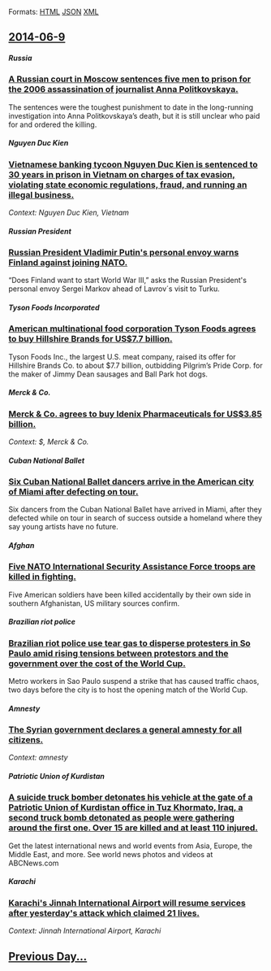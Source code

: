 
Formats: [HTML](2014/06/9/index.html)  [JSON](2014/06/9/index.json)  [XML](2014/06/9/index.xml)  

## [2014-06-9](/news/2014/06/9/index.md)

##### Russia
### [A Russian court in Moscow sentences five men to prison for the 2006 assassination of journalist Anna Politkovskaya. ](/news/2014/06/9/a-russian-court-in-moscow-sentences-five-men-to-prison-for-the-2006-assassination-of-journalist-anna-politkovskaya.md)
The sentences were the toughest punishment to date in the long-running investigation into Anna Politkovskaya’s death, but it is still unclear who paid for and ordered the killing.

##### Nguyen Duc Kien
### [Vietnamese banking tycoon Nguyen Duc Kien is sentenced to 30 years in prison in Vietnam on charges of tax evasion, violating state economic regulations, fraud, and running an illegal business. ](/news/2014/06/9/vietnamese-banking-tycoon-nguyen-duc-kien-is-sentenced-to-30-years-in-prison-in-vietnam-on-charges-of-tax-evasion-violating-state-economic.md)
_Context: Nguyen Duc Kien, Vietnam_

##### Russian President
### [Russian President Vladimir Putin's personal envoy warns Finland against joining NATO. ](/news/2014/06/9/russian-president-vladimir-putin-s-personal-envoy-warns-finland-against-joining-nato.md)
“Does Finland want to start World War III,” asks the Russian President&#039;s personal envoy Sergei Markov ahead of Lavrov´s visit to Turku.

##### Tyson Foods Incorporated
### [American multinational food corporation Tyson Foods agrees to buy Hillshire Brands for US$7.7 billion. ](/news/2014/06/9/american-multinational-food-corporation-tyson-foods-agrees-to-buy-hillshire-brands-for-us-7-7-billion.md)
Tyson Foods Inc., the largest U.S. meat company, raised its offer for Hillshire Brands Co. to about $7.7 billion, outbidding Pilgrim’s Pride Corp. for the maker of Jimmy Dean sausages and Ball Park hot dogs.

##### Merck & Co.
### [Merck & Co. agrees to buy Idenix Pharmaceuticals for US$3.85 billion. ](/news/2014/06/9/merck-co-agrees-to-buy-idenix-pharmaceuticals-for-us-3-85-billion.md)
_Context: $, Merck & Co._

##### Cuban National Ballet
### [Six Cuban National Ballet dancers arrive in the American city of Miami after defecting on tour. ](/news/2014/06/9/six-cuban-national-ballet-dancers-arrive-in-the-american-city-of-miami-after-defecting-on-tour.md)
Six dancers from the Cuban National Ballet have arrived in Miami, after they defected while on tour in search of success outside a homeland where they say young artists have no future.

##### Afghan
### [Five NATO International Security Assistance Force troops are killed in fighting. ](/news/2014/06/9/five-nato-international-security-assistance-force-troops-are-killed-in-fighting.md)
Five American soldiers have been killed accidentally by their own side in southern Afghanistan, US military sources confirm.

##### Brazilian riot police
### [Brazilian riot police use tear gas to disperse protesters in So Paulo amid rising tensions between protestors and the government over the cost of the World Cup. ](/news/2014/06/9/brazilian-riot-police-use-tear-gas-to-disperse-protesters-in-sao-paulo-amid-rising-tensions-between-protestors-and-the-government-over-the-c.md)
Metro workers in Sao Paulo suspend a strike that has caused traffic chaos, two days before the city is to host the opening match of the World Cup.

##### Amnesty
### [The Syrian government declares a general amnesty for all citizens. ](/news/2014/06/9/the-syrian-government-declares-a-general-amnesty-for-all-citizens.md)
_Context: amnesty_

##### Patriotic Union of Kurdistan
### [A suicide truck bomber detonates his vehicle at the gate of a Patriotic Union of Kurdistan office in Tuz Khormato, Iraq, a second truck bomb detonated as people were gathering around the first one. Over 15 are killed and at least 110 injured. ](/news/2014/06/9/a-suicide-truck-bomber-detonates-his-vehicle-at-the-gate-of-a-patriotic-union-of-kurdistan-office-in-tuz-khormato-iraq-a-second-truck-bomb.md)
Get the latest international news and world events from Asia, Europe, the Middle East, and more. See world news photos and videos at ABCNews.com

##### Karachi
### [Karachi's Jinnah International Airport will resume services after yesterday's attack which claimed 21 lives. ](/news/2014/06/9/karachi-s-jinnah-international-airport-will-resume-services-after-yesterday-s-attack-which-claimed-21-lives.md)
_Context: Jinnah International Airport, Karachi_

## [Previous Day...](/news/2014/06/8/index.md)

